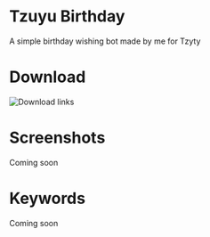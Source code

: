 # Tzuyu Birthday
A simple birthday wishing bot made by me for Tzyty

# Download
![Download links](http://tiny.cc/richapps)

# Screenshots
Coming soon

# Keywords
Coming soon